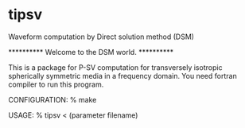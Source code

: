# tipsv
Waveform computation by Direct solution method (DSM)

**********  Welcome to the DSM world.  **********

This is a package for P-SV computation 
for transversely isotropic spherically symmetric media
in a frequency domain.
You need fortran compiler to run this program.

CONFIGURATION:
	% make

USAGE:
	% tipsv < (parameter filename)


